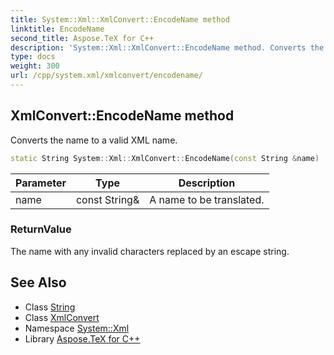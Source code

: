 ```yaml
---
title: System::Xml::XmlConvert::EncodeName method
linktitle: EncodeName
second_title: Aspose.TeX for C++
description: 'System::Xml::XmlConvert::EncodeName method. Converts the name to a valid XML name in C++.'
type: docs
weight: 300
url: /cpp/system.xml/xmlconvert/encodename/
---
```

## XmlConvert::EncodeName method


Converts the name to a valid XML name.

```cpp
static String System::Xml::XmlConvert::EncodeName(const String &name)
```


| Parameter | Type | Description |
| --- | --- | --- |
| name | const String\& | A name to be translated. |

### ReturnValue

The name with any invalid characters replaced by an escape string.

## See Also

* Class [String](../../../system/string/)
* Class [XmlConvert](../)
* Namespace [System::Xml](../../)
* Library [Aspose.TeX for C++](../../../)
